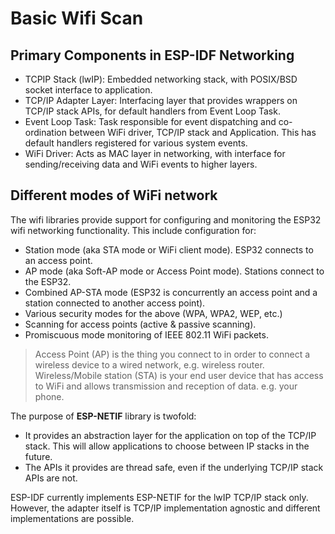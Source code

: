 # Basic Wifi Scan

## Primary Components in ESP-IDF Networking

* TCPIP Stack (lwIP): Embedded networking stack, with POSIX/BSD socket interface to application.
* TCP/IP Adapter Layer: Interfacing layer that provides wrappers on TCP/IP stack APIs, for default handlers from Event Loop Task.
* Event Loop Task: Task responsible for event dispatching and co-ordination between WiFi driver, TCP/IP stack and Application. This has default handlers registered for various system events.
* WiFi Driver: Acts as MAC layer in networking, with interface for sending/receiving data and WiFi events to higher layers.

## Different modes of WiFi network

The wifi libraries provide support for configuring and monitoring the ESP32 wifi networking functionality. This include configuration for:

* Station mode (aka STA mode or WiFi client mode). ESP32 connects to an access point.
* AP mode (aka Soft-AP mode or Access Point mode). Stations connect to the ESP32.
* Combined AP-STA mode (ESP32 is concurrently an access point and a station connected to another access point).
* Various security modes for the above (WPA, WPA2, WEP, etc.)
* Scanning for access points (active & passive scanning).
* Promiscuous mode monitoring of IEEE 802.11 WiFi packets.

>Access Point (AP) is the thing you connect to in order to connect a wireless device to a wired network, e.g. wireless router. Wireless/Mobile station (STA) is your end user device that has access to WiFi and allows transmission and reception of data. e.g. your phone.

The purpose of **ESP-NETIF** library is twofold:

* It provides an abstraction layer for the application on top of the TCP/IP stack. This will allow applications to choose between IP stacks in the future.
* The APIs it provides are thread safe, even if the underlying TCP/IP stack APIs are not.

ESP-IDF currently implements ESP-NETIF for the lwIP TCP/IP stack only. However, the adapter itself is TCP/IP implementation agnostic and different implementations are possible.